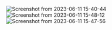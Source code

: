 ![Screenshot from 2023-06-11 15-40-44](https://github.com/Shruti78/across_the_globe/assets/104200088/a5b2ba08-55f7-4e16-8e44-7eb1c2eaaaff)![Screenshot from 2023-06-11 15-48-12](https://github.com/Shruti78/across_the_globe/assets/104200088/346fc2a7-d005-4a0e-a27d-bff187e6b5e7)![Screenshot from 2023-06-11 15-47-56](https://github.com/Shruti78/across_the_globe/assets/104200088/9b308f2a-3949-4ac4-a662-2cd4098abe54)
